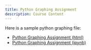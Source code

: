 ```yaml
---
title: Python Graphing Assignment
description: Course Content
---
```

Here is a sample python graphing file:
- [Python Graphing Assignment (html)](BasicGraphingAssignment.html)
- [Python Graphing Assignment (ipynb)](BasicGraphingAssignment.ipynb)
